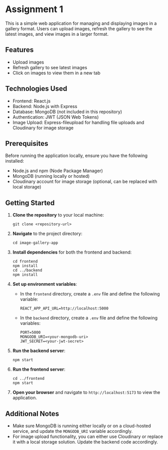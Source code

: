 # Assignment 1

This is a simple web application for managing and displaying images in a gallery format. Users can upload images, refresh the gallery to see the latest images, and view images in a larger format.

## Features

- Upload images
- Refresh gallery to see latest images
- Click on images to view them in a new tab

## Technologies Used

- Frontend: React.js
- Backend: Node.js with Express
- Database: MongoDB (not included in this repository)
- Authentication: JWT (JSON Web Tokens)
- Image Upload: Express-fileupload for handling file uploads and Cloudinary for image storage

## Prerequisites

Before running the application locally, ensure you have the following installed:

- Node.js and npm (Node Package Manager)
- MongoDB (running locally or hosted)
- Cloudinary account for image storage (optional, can be replaced with local storage)

## Getting Started

1. **Clone the repository** to your local machine:

    ```
    git clone <repository-url>
    ```

2. **Navigate** to the project directory:

    ```
    cd image-gallery-app
    ```

3. **Install dependencies** for both the frontend and backend:

    ```
    cd frontend
    npm install
    cd ../backend
    npm install
    ```

4. **Set up environment variables**:

    - In the `frontend` directory, create a `.env` file and define the following variable:

        ```
        REACT_APP_API_URL=http://localhost:5000
        ```

    - In the `backend` directory, create a `.env` file and define the following variables:

        ```
        PORT=5000
        MONGODB_URI=<your-mongodb-uri>
        JWT_SECRET=<your-jwt-secret>
        ```

5. **Run the backend server**:

    ```
    npm start
    ```

6. **Run the frontend server**:

    ```
    cd ../frontend
    npm start
    ```

7. **Open your browser** and navigate to `http://localhost:5173` to view the application.

## Additional Notes

- Make sure MongoDB is running either locally or on a cloud-hosted service, and update the `MONGODB_URI` variable accordingly.
- For image upload functionality, you can either use Cloudinary or replace it with a local storage solution. Update the backend code accordingly.


